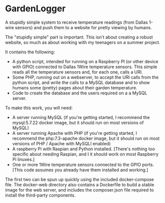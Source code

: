 # GardenLogger
A stupidly simple system to receive temperature readings (from Dallas 1-wire sensors) and push them to a website for pretty viewing by humans.

The "stupidly simple" part is important. This isn't about creating a robust website, so much as about working with my teenagers on a summer project.

It contains the following:

- A python script, intended for running on a Raspberry PI (or other device with GPIO) connected to Dallas 1Wire temperature sensors. This simple reads all the temperature sensors and, for each one, calls a URI.
- Some PHP, running out on a webserver, to accept the URI calls from the python script, and write the calls to a MySQL database and to show humans some (pretty) pages about their garden temperature.
- Code to create the database and the users required on a a MySQL server.

To make this work, you will need:

- A server running MySQL (if you're getting started, I recommend the mysql:5.7.22 docker image, but it should run on most versions of MySQL)
- A server running Apache with PHP (if you're getting started, I recommend the php:7.3-apache docker image, but it should run on most versions of PHP / Apache with MySQLI enabled)
- A raspberry Pi with Raspian and Python installed. [There's nothing too specific about needing Raspian, and I it should work on most Raspberry Pi linuxes.]
- One or more 1Wire temperature sensors connected to the GPIO ports. [This code assumes you already have them installed and working.]

The first two can be spun up quickly using the included docker-compose file. The docker-web directory also contains a Dockerfile to build a stable image for the web server, and includes the composer.json file required to install the third-party components.
